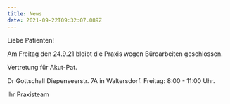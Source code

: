 ```yaml
---
title: News
date: 2021-09-22T09:32:07.089Z
---
```

Liebe Patienten!

Am Freitag den 24.9.21 bleibt die Praxis wegen Büroarbeiten geschlossen.

Vertretung für  Akut-Pat.

Dr Gottschall Diepenseerstr. 7A in Waltersdorf.  Freitag: 8:00 - 11:00 Uhr.

Ihr Praxisteam
